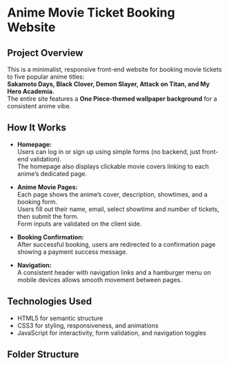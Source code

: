 # Anime Movie Ticket Booking Website

## Project Overview
This is a minimalist, responsive front-end website for booking movie tickets to five popular anime titles:  
**Sakamoto Days, Black Clover, Demon Slayer, Attack on Titan, and My Hero Academia.**  
The entire site features a **One Piece-themed wallpaper background** for a consistent anime vibe.

## How It Works
- **Homepage:**  
  Users can log in or sign up using simple forms (no backend, just front-end validation).  
  The homepage also displays clickable movie covers linking to each anime’s dedicated page.

- **Anime Movie Pages:**  
  Each page shows the anime’s cover, description, showtimes, and a booking form.  
  Users fill out their name, email, select showtime and number of tickets, then submit the form.  
  Form inputs are validated on the client side.

- **Booking Confirmation:**  
  After successful booking, users are redirected to a confirmation page showing a payment success message.

- **Navigation:**  
  A consistent header with navigation links and a hamburger menu on mobile devices allows smooth movement between pages.

## Technologies Used
- HTML5 for semantic structure  
- CSS3 for styling, responsiveness, and animations  
- JavaScript for interactivity, form validation, and navigation toggles

## Folder Structure
